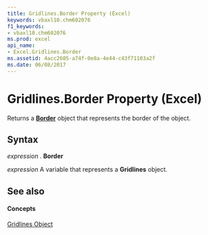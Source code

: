 ```yaml
---
title: Gridlines.Border Property (Excel)
keywords: vbaxl10.chm602076
f1_keywords:
- vbaxl10.chm602076
ms.prod: excel
api_name:
- Excel.Gridlines.Border
ms.assetid: 4acc2605-a74f-0e8a-4e44-c43f71103a2f
ms.date: 06/08/2017
---
```



# Gridlines.Border Property (Excel)

Returns a  **[Border](Excel.Border(objec).md)** object that represents the border of the object.


## Syntax

 _expression_ . **Border**

 _expression_ A variable that represents a **Gridlines** object.


## See also


#### Concepts


[Gridlines Object](Excel.Gridlines(objec).md)

